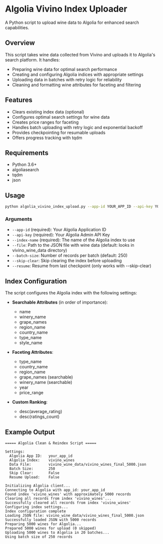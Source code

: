 # Algolia Vivino Index Uploader

A Python script to upload wine data to Algolia for enhanced search capabilities.

## Overview

This script takes wine data collected from Vivino and uploads it to Algolia's search platform. It handles:

- Preparing wine data for optimal search performance
- Creating and configuring Algolia indices with appropriate settings
- Uploading data in batches with retry logic for reliability
- Cleaning and formatting wine attributes for faceting and filtering

## Features

- Clears existing index data (optional)
- Configures optimal search settings for wine data
- Creates price ranges for faceting
- Handles batch uploading with retry logic and exponential backoff
- Provides checkpointing for resumable uploads
- Offers progress tracking with tqdm

## Requirements

- Python 3.6+
- algoliasearch
- tqdm
- json

## Usage

```bash
python algolia_vivino_index_upload.py --app-id YOUR_APP_ID --api-key YOUR_API_KEY --index-name your_index_name --file path/to/vivino_wines.json
```

### Arguments

- `--app-id` (required): Your Algolia Application ID
- `--api-key` (required): Your Algolia Admin API Key
- `--index-name` (required): The name of the Algolia index to use
- `--file`: Path to the JSON file with wine data (default: looks in vivino_wine_data directory)
- `--batch-size`: Number of records per batch (default: 250)
- `--skip-clear`: Skip clearing the index before uploading
- `--resume`: Resume from last checkpoint (only works with --skip-clear)

## Index Configuration

The script configures the Algolia index with the following settings:

- **Searchable Attributes** (in order of importance):
  - name
  - winery_name
  - grape_names
  - region_name
  - country_name
  - type_name
  - style_name

- **Faceting Attributes**:
  - type_name
  - country_name
  - region_name
  - grape_names (searchable)
  - winery_name (searchable)
  - year
  - price_range

- **Custom Ranking**:
  - desc(average_rating)
  - desc(ratings_count)

## Example Output

```
===== Algolia Clean & Reindex Script =====

Settings:
  Algolia App ID:   your_app_id
  Algolia Index:    vivino_wines
  Data File:        vivino_wine_data/vivino_wines_final_5000.json
  Batch Size:       250
  Skip Clear:       False
  Resume Upload:    False

Initializing Algolia client...
Connecting to Algolia with app_id: your_app_id
Found index 'vivino_wines' with approximately 5000 records
Clearing all records from index 'vivino_wines'...
Successfully cleared all records from index 'vivino_wines'
Configuring index settings...
Index configuration complete
Loading JSON file: vivino_wine_data/vivino_wines_final_5000.json
Successfully loaded JSON with 5000 records
Preparing 5000 wines for Algolia...
Prepared 5000 wines for upload (0 skipped)
Uploading 5000 wines to Algolia in 20 batches...
Using batch size of 250 records
```
